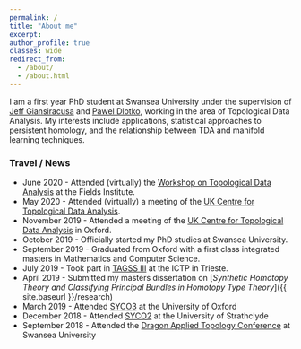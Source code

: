 ```yaml
---
permalink: /
title: "About me"
excerpt:
author_profile: true
classes: wide
redirect_from: 
  - /about/
  - /about.html
---
```


I am a first year PhD student at Swansea University under the supervision of [Jeff Giansiracusa](https://sites.google.com/view/jeffreygiansiracusa/home) and [Pawel Dlotko](https://www.swansea.ac.uk/staff/science/maths/dlotkopt/), working in the area of Topological Data Analysis. My interests include applications, statistical approaches to persistent homology, and the relationship between TDA and manifold learning techniques.

### Travel / News
* June 2020 - Attended (virtually) the [Workshop on Topological Data Analysis](http://www.fields.utoronto.ca/activities/19-20/toric-TDA) at the Fields Institute.
* May 2020 - Attended (virtually) a meeting of the [UK Centre for Topological Data Analysis](https://www.maths.ox.ac.uk/groups/topological-data-analysis).
* November 2019 - Attended a meeting of the [UK Centre for Topological Data Analysis](https://www.maths.ox.ac.uk/groups/topological-data-analysis) in Oxford.
* October 2019 - Officially started my PhD studies at Swansea University.
* September 2019 - Graduated from Oxford with a first class integrated masters in Mathematics and Computer Science.
* July 2019 - Took part in [TAGSS III](http://www.adaboralevi.com/TAGSS/2019.html) at the ICTP in Trieste.
* April 2019 - Submitted my masters dissertation on [_Synthetic Homotopy Theory and Classifying Principal Bundles in Homotopy Type Theory_]({{ site.baseurl }}/research)
* March 2019 - Attended [SYCO3](http://events.cs.bham.ac.uk/syco/3/) at the University of Oxford
* December 2018 - Attended [SYCO2](http://events.cs.bham.ac.uk/syco/2/) at the University of Strathclyde
* September 2018 - Attended the [Dragon Applied Topology Conference](https://sites.google.com/view/dragon-applied-topology) at Swansea University

